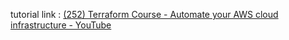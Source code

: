 tutorial link : [(252) Terraform Course - Automate your AWS cloud infrastructure - YouTube](https://www.youtube.com/watch?v=SLB_c_ayRMo)
